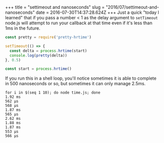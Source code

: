 +++
title = "settimeout and nanoseconds"
slug = "2016/07/settimeout-and-nanoseconds"
date = 2016-07-30T14:37:28.624Z
+++
Just a quick "today I learned" that if you pass a number < 1 as the delay argument to `setTimeout` node.js will attempt to run your callback at that time even if it's less than 1ms in the future.

```js
const pretty = require('pretty-hrtime')

setTimeout(() => {
  const delta = process.hrtime(start)
  console.log(pretty(delta))
}, 0.5)

const start = process.hrtime()
```

If you run this in a shell loop, you'll notice sometimes it is able to complete in 500 nanoseconds or so, but sometimes it can only manage 2.5ms.

```
for i in $(seq 1 10); do node time.js; done
1.92 ms
562 μs
568 μs
1.87 ms
565 μs
2.62 ms
1.88 ms
1.87 ms
553 μs
566 μs
```
